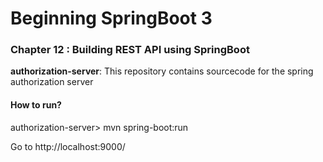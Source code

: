 # Beginning SpringBoot 3


### Chapter 12 : Building REST API using SpringBoot

**authorization-server**: This repository contains sourcecode for the spring authorization server

#### How to run?

authorization-server> mvn spring-boot:run

Go to http://localhost:9000/
